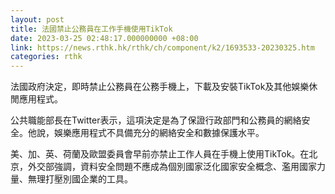 ```yaml
---
layout: post
title: 法國禁止公務員在工作手機使用TikTok
date: 2023-03-25 02:48:17.000000000 +08:00
link: https://news.rthk.hk/rthk/ch/component/k2/1693533-20230325.htm
categories: rthk
---
```


法國政府決定，即時禁止公務員在公務手機上，下載及安裝TikTok及其他娛樂休閒應用程式。

公共職能部長在Twitter表示，這項決定是為了保證行政部門和公務員的網絡安全。他說，娛樂應用程式不具備充分的網絡安全和數據保護水平。

美、加、英、荷蘭及歐盟委員會早前亦禁止工作人員在手機上使用TikTok。在北京，外交部強調，資料安全問題不應成為個別國家泛化國家安全概念、濫用國家力量、無理打壓別國企業的工具。
